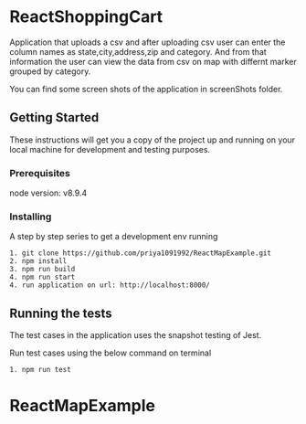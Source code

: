 # ReactShoppingCart

Application that uploads a csv and after uploading csv user can enter the column names as state,city,address,zip and category. And from that information the user can view the data from csv on map with differnt marker grouped by category.

You can find some screen shots of the application in screenShots folder.

## Getting Started

These instructions will get you a copy of the project up and running on your local machine for development and testing purposes.

### Prerequisites

node version: v8.9.4

### Installing

A step by step series to get a development env running

```
1. git clone https://github.com/priya1091992/ReactMapExample.git
2. npm install
3. npm run build
4. npm run start
4. run application on url: http://localhost:8000/

```

## Running the tests

The test cases in the application uses the snapshot testing of Jest.

Run test cases using the below command on terminal

```
1. npm run test

```
# ReactMapExample
